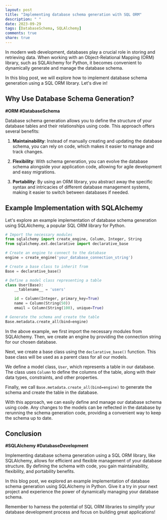 ```yaml
---
layout: post
title: "Implementing database schema generation with SQL ORM"
description: " "
date: 2023-09-29
tags: [DatabaseSchema, SQLAlchemy]
comments: true
share: true
---
```


In modern web development, databases play a crucial role in storing and retrieving data. When working with an Object-Relational Mapping (ORM) library, such as SQLAlchemy for Python, it becomes convenient to dynamically generate and manage the database schema.

In this blog post, we will explore how to implement database schema generation using a SQL ORM library. Let's dive in!

## Why Use Database Schema Generation?

**#ORM #DatabaseSchema**

Database schema generation allows you to define the structure of your database tables and their relationships using code. This approach offers several benefits:

1. **Maintainability**: Instead of manually creating and updating the database schema, you can rely on code, which makes it easier to manage and track changes.

2. **Flexibility**: With schema generation, you can evolve the database schema alongside your application code, allowing for agile development and easy migrations.

3. **Portability**: By using an ORM library, you abstract away the specific syntax and intricacies of different database management systems, making it easier to switch between databases if needed.

## Example Implementation with SQLAlchemy

Let's explore an example implementation of database schema generation using SQLAlchemy, a popular SQL ORM library for Python.

```python
# Import the necessary modules
from sqlalchemy import create_engine, Column, Integer, String
from sqlalchemy.ext.declarative import declarative_base

# Create an engine to connect to the database
engine = create_engine('your_database_connection_string')

# Create a base class to inherit from
Base = declarative_base()

# Define a model class representing a table
class User(Base):
    __tablename__ = 'users'

    id = Column(Integer, primary_key=True)
    name = Column(String(50))
    email = Column(String(100), unique=True)

# Generate the schema and create the table
Base.metadata.create_all(bind=engine)
```

In the above example, we first import the necessary modules from SQLAlchemy. Then, we create an engine by providing the connection string for our chosen database.

Next, we create a base class using the `declarative_base()` function. This base class will be used as a parent class for all our models.

We define a model class, `User`, which represents a table in our database. The class uses `Column` to define the columns of the table, along with their data types, constraints, and other properties.

Finally, we call `Base.metadata.create_all(bind=engine)` to generate the schema and create the table in the database.

With this approach, we can easily define and manage our database schema using code. Any changes to the models can be reflected in the database by rerunning the schema generation code, providing a convenient way to keep the schema up to date.

## Conclusion

**#SQLAlchemy #DatabaseDevelopment**

Implementing database schema generation using a SQL ORM library, like SQLAlchemy, allows for efficient and flexible management of your database structure. By defining the schema with code, you gain maintainability, flexibility, and portability benefits.

In this blog post, we explored an example implementation of database schema generation using SQLAlchemy in Python. Give it a try in your next project and experience the power of dynamically managing your database schema.

Remember to harness the potential of SQL ORM libraries to simplify your database development process and focus on building great applications!